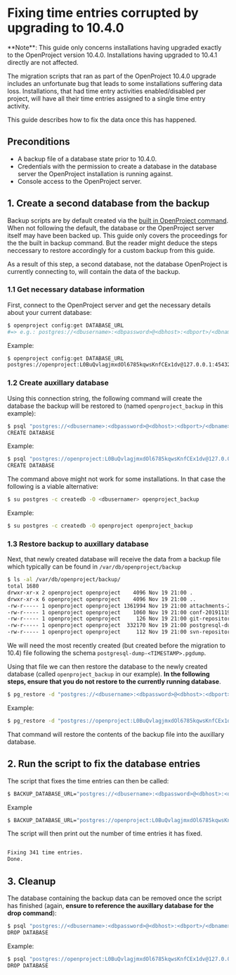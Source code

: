 # Fixing time entries corrupted by upgrading to 10.4.0

<div class="alert alert-info" role="alert">
**Note**: This guide only concerns installations having upgraded exactly to the OpenProject version 10.4.0. Installations having upgraded to 10.4.1 directly are not affected.
</div>

The migration scripts that ran as part of the OpenProject 10.4.0 upgrade includes an unfortunate bug that leads to some installations suffering data loss. 
Installations, that had time entry activities enabled/disabled per project, will have all their time entries assigned to a single time entry activity.

This guide describes how to fix the data once this has happened.

## Preconditions

* A backup file of a database state prior to 10.4.0.
* Credentials with the permission to create a database in the database server the OpenProject installation is running against.
* Console access to the OpenProject server.

## 1. Create a second database from the backup

Backup scripts are by default created via the [built in OpenProject command](../../operation/backing-up). 
When not following the default, the database or the OpenProject server itself may have been backed up. 
This guide only covers the proceedings for the the built in backup command. 
But the reader might deduce the steps neccessary to restore accordingly for a custom backup from this guide.

As a result of this step, a second database, not the database OpenProject is currently connecting to, will contain the data of the backup.

### 1.1 Get necessary database information

First, connect to the OpenProject server and get the necessary details about your current database:

```bash
$ openproject config:get DATABASE_URL
#=> e.g.: postgres://<dbusername>:<dbpassword>@<dbhost>:<dbport>/<dbname>
```

Example:

```bash
$ openproject config:get DATABASE_URL
postgres://openproject:L0BuQvlagjmxdOl6785kqwsKnfCEx1dv@127.0.0.1:45432/openproject
```

### 1.2 Create auxillary database

Using this connection string, the following command will create the database the backup will be restored to (named `openproject_backup` in this example):

```bash
$ psql "postgres://<dbusername>:<dbpassword>@<dbhost>:<dbport>/<dbname>" -c 'CREATE DATABASE <new_dbname>'
CREATE DATABASE
```

Example:

```bash
$ psql "postgres://openproject:L0BuQvlagjmxdOl6785kqwsKnfCEx1dv@127.0.0.1:45432/openproject" -c 'CREATE DATABASE openproject_backup'
CREATE DATABASE
```

The command above might not work for some installations. In that case the following is a viable alternative:

```bash
$ su postgres -c createdb -O <dbusernamer> openproject_backup
```

Example:

```bash
$ su postgres -c createdb -O openproject openproject_backup
```

### 1.3 Restore backup to auxillary database

Next, that newly created database will receive the data from a backup file which typically can be found in `/var/db/openproject/backup`

```bash
$ ls -al /var/db/openproject/backup/
total 1680
drwxr-xr-x 2 openproject openproject    4096 Nov 19 21:00 .
drwxr-xr-x 6 openproject openproject    4096 Nov 19 21:00 ..
-rw-r----- 1 openproject openproject 1361994 Nov 19 21:00 attachments-20191119210038.tar.gz
-rw-r----- 1 openproject openproject    1060 Nov 19 21:00 conf-20191119210038.tar.gz
-rw-r----- 1 openproject openproject     126 Nov 19 21:00 git-repositories-20191119210038.tar.gz
-rw-r----- 1 openproject openproject  332170 Nov 19 21:00 postgresql-dump-20191119210038.pgdump
-rw-r----- 1 openproject openproject     112 Nov 19 21:00 svn-repositories-20191119210038.tar.gz
```

We will need the most recently created (but created before the migration to 10.4) file following the schema `postgresql-dump-<TIMESTAMP>.pgdump`.

Using that file we can then restore the database to the newly created database (called `openproject_backup` in our example). **In the following steps, ensure that you do not restore to the currently running database**. 

```bash
$ pg_restore -d "postgres://<dbusername>:<dbpassword>@<dbhost>:<dbport>/<new_dbname>" /var/db/openproject/backup/postgresql-dump-<TIMESTAMP>.pgdump` 
```

Example:

```bash
$ pg_restore -d "postgres://openproject:L0BuQvlagjmxdOl6785kqwsKnfCEx1dv@127.0.0.1:45432/openproject_backup" /var/db/openproject/backup/postgresql-dump-20191119210038.pgdump` 
```

That command will restore the contents of the backup file into the auxillary database.

## 2. Run the script to fix the database entries

The script that fixes the time entries can then be called:

```bash
$ BACKUP_DATABASE_URL="postgres://<dbusername>:<dbpassword>@<dbhost>:<dbport>/<new_dbname>" sudo openproject run bundle exec rails openproject:reassign_time_entry_activities
```

Example

```bash
$ BACKUP_DATABASE_URL="postgres://openproject:L0BuQvlagjmxdOl6785kqwsKnfCEx1dv@127.0.0.1:45432/openproject_backup" sudo openproject run bundle exec rails openproject:reassign_time_entry_activities
```

The script will then print out the number of time entries it has fixed.

```bash

Fixing 341 time entries.
Done.

```

## 3. Cleanup

The database containing the backup data can be removed once the script has finished (again, **ensure to reference the auxillary database for the drop command**):

```bash
$ psql "postgres://<dbusername>:<dbpassword>@<dbhost>:<dbport>/<dbname>" -c 'DROP DATABASE <new_dbname>'
DROP DATABASE
```

Example:

```bash
$ psql "postgres://openproject:L0BuQvlagjmxdOl6785kqwsKnfCEx1dv@127.0.0.1:45432/openproject" -c 'DROP DATABASE openproject_backup'
DROP DATABASE
```

